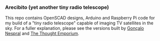 ### Arecibito (yet another tiny radio telescope)

This repo contains OpenSCAD designs, Arduino and Raspberry Pi code for my build of a "tiny radio telescope" capable of imaging TV satellites in the sky. For a fuller explanation, please see the versions built by [Gonçalo Nespral](https://hackaday.io/project/161556-tiny-radio-telescope) and [The Thought Emporium](http://www.youtube.com/watch?v=aeah3fFYlnA).

